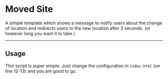 Moved Site
==========
A simple template which shows a message to notify users about the change of location and redirects users to the new location after 3 seconds. (or however long you want it to take.)

----------

Usage
-----
This script is super simple. Just change the configuration in `index.html` (on line 12-13) and you are good to go.
